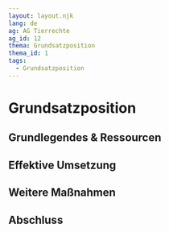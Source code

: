 ```yaml
---
layout: layout.njk
lang: de
ag: AG Tierrechte
ag_id: 12
thema: Grundsatzposition
thema_id: 1
tags:
  - Grundsatzposition
---
```

# Grundsatzposition

## Grundlegendes & Ressourcen


## Effektive Umsetzung


## Weitere Maßnahmen


## Abschluss

